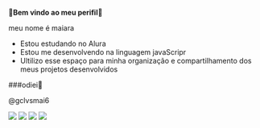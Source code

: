 **💟Bem vindo ao meu perifil💟**

meu nome é maiara

- Estou estudando no Alura
- Estou me desenvolvendo na linguagem javaScripr
- Ultilizo esse espaço para minha organização e compartilhamento dos meus projetos desenvolvidos



###odiei💟

@gclvsmai6


![](https://media.tenor.com/lO6HqZ3I2dIAAAAj/e.gif)
![](https://media.tenor.com/ugxRdk_0SG8AAAAM/one-piece-egghead.gif)
![](https://media.tenor.com/v1t20zNF-k4AAAAM/naruto-anime.gif)
![](https://media.tenor.com/uO37-aKreAEAAAAM/kakashi-naruto.gif)
